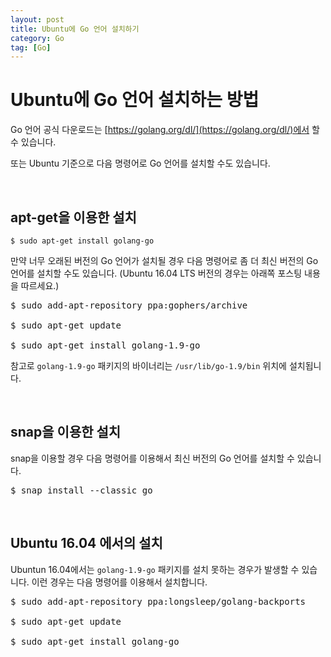 ```yaml
---
layout: post
title: Ubuntu에 Go 언어 설치하기
category: Go
tag: [Go]
---
```

# Ubuntu에 Go 언어 설치하는 방법

Go 언어 공식 다운로드는 [https://golang.org/dl/](https://golang.org/dl/)에서 할 수 있습니다.

또는 Ubuntu 기준으로 다음 명령어로 Go 언어를 설치할 수도 있습니다.

<br>

## apt-get을 이용한 설치

~~~
$ sudo apt-get install golang-go
~~~

만약 너무 오래된 버전의 Go 언어가 설치될 경우 다음 명령어로 좀 더 최신 버전의 Go 언어를 설치할 수도 있습니다. (Ubuntu 16.04 LTS 버전의 경우는 아래쪽 포스팅 내용을 따르세요.)

<pre class="prettyprint">
$ sudo add-apt-repository ppa:gophers/archive

$ sudo apt-get update

$ sudo apt-get install golang-1.9-go
</pre>

참고로 `golang-1.9-go` 패키지의 바이너리는 `/usr/lib/go-1.9/bin` 위치에 설치됩니다.


<br>

## snap을 이용한 설치

snap을 이용할 경우 다음 명령어를 이용해서 최신 버전의 Go 언어를 설치할 수 있습니다.

<pre class="prettyprint">
$ snap install --classic go
</pre>

<br>

## Ubuntu 16.04 에서의 설치

Ubuntun 16.04에서는 `golang-1.9-go` 패키지를 설치 못하는 경우가 발생할 수 있습니다. 이런 경우는 다음 명령어를 이용해서 설치합니다.

<pre class="prettyprint">
$ sudo add-apt-repository ppa:longsleep/golang-backports

$ sudo apt-get update

$ sudo apt-get install golang-go
</pre>